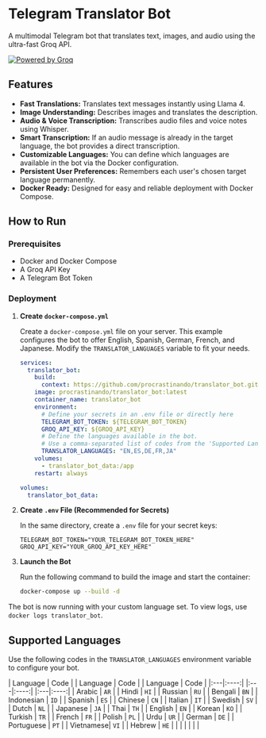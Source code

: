 # Telegram Translator Bot

A multimodal Telegram bot that translates text, images, and audio using the ultra-fast Groq API.

[![Powered by Groq](https://img.shields.io/badge/Powered%20by-Groq-green?style=flat-square)](https://groq.com/)

## Features

*   **Fast Translations:** Translates text messages instantly using Llama 4.
*   **Image Understanding:** Describes images and translates the description.
*   **Audio & Voice Transcription:** Transcribes audio files and voice notes using Whisper.
*   **Smart Transcription:** If an audio message is already in the target language, the bot provides a direct transcription.
*   **Customizable Languages:** You can define which languages are available in the bot via the Docker configuration.
*   **Persistent User Preferences:** Remembers each user's chosen target language permanently.
*   **Docker Ready:** Designed for easy and reliable deployment with Docker Compose.

## How to Run

### Prerequisites

*   Docker and Docker Compose
*   A Groq API Key
*   A Telegram Bot Token

### Deployment

1.  **Create `docker-compose.yml`**

    Create a `docker-compose.yml` file on your server. This example configures the bot to offer English, Spanish, German, French, and Japanese. Modify the `TRANSLATOR_LANGUAGES` variable to fit your needs.

    ```yaml
    services:
      translator_bot:
        build:
          context: https://github.com/procrastinando/translator_bot.git#main
        image: procrastinando/translator_bot:latest
        container_name: translator_bot
        environment:
          # Define your secrets in an .env file or directly here
          TELEGRAM_BOT_TOKEN: ${TELEGRAM_BOT_TOKEN}
          GROQ_API_KEY: ${GROQ_API_KEY}
          # Define the languages available in the bot.
          # Use a comma-separated list of codes from the 'Supported Languages' table below.
          TRANSLATOR_LANGUAGES: "EN,ES,DE,FR,JA"
        volumes:
          - translator_bot_data:/app
        restart: always

    volumes:
      translator_bot_data:
    ```

2.  **Create `.env` File (Recommended for Secrets)**

    In the same directory, create a `.env` file for your secret keys:
    ```env
    TELEGRAM_BOT_TOKEN="YOUR_TELEGRAM_BOT_TOKEN_HERE"
    GROQ_API_KEY="YOUR_GROQ_API_KEY_HERE"
    ```

3.  **Launch the Bot**

    Run the following command to build the image and start the container:
    ```bash
    docker-compose up --build -d
    ```

The bot is now running with your custom language set. To view logs, use `docker logs translator_bot`.

## Supported Languages

Use the following codes in the `TRANSLATOR_LANGUAGES` environment variable to configure your bot.

| Language | Code | | Language | Code | | Language | Code |
|:---|:----:| |:---|:----:| |:---|:----:|
| Arabic | `AR` | | Hindi | `HI` | | Russian | `RU` |
| Bengali | `BN` | | Indonesian | `ID` | | Spanish | `ES` |
| Chinese | `CN` | | Italian | `IT` | | Swedish | `SV` |
| Dutch | `NL` | | Japanese | `JA` | | Thai | `TH` |
| English | `EN` | | Korean | `KO` | | Turkish | `TR` |
| French | `FR` | | Polish | `PL` | | Urdu | `UR` |
| German | `DE` | | Portuguese | `PT` | | Vietnamese| `VI` |
| Hebrew | `HE` | | | | | | |